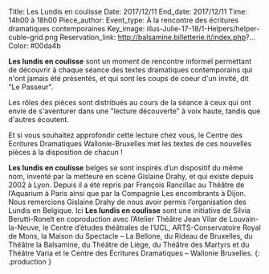 Title: Les Lundis en coulisse
Date: 2017/12/11
End_date: 2017/12/11
Time: 14h00 à 18h00
Piece_author:
Event_type: À la rencontre des écritures dramatiques contemporaines
Key_image: illus-Julie-17-18/1-Helpers/helper-cuble-grid.png
Reservation_link: http://balsamine.billetterie.it/index.php?...
Color: #00da4b


**Les lundis en coulisse** sont un moment de rencontre informel permettant de découvrir à chaque séance des textes dramatiques contemporains qui n'ont jamais été présentés, et qui sont les coups de coeur d'un invité, dit "Le Passeur".

Les rôles des pièces sont distribués au cours de la séance à ceux qui ont envie de s'aventurer dans une "lecture découverte" à voix haute, tandis que d'autres écoutent.

Et si vous souhaitez approfondir cette lecture chez vous, le Centre des Ecritures Dramatiques Wallonie-Bruxelles met les textes de ces nouvelles pièces à la disposition de chacun !

**Les lundis en coulisse** belges se sont inspirés d’un dispositif du même nom, inventé par la metteure en scène Gislaine Drahy, et qui existe depuis 2002 à Lyon. Depuis il a été repris par François Rancillac au Théâtre de l’Aquarium à Paris ainsi que par la Compagnie Les encombrants à Dijon. Nous remercions Gislaine Drahy de nous avoir permis l’organisation des Lundis en Belgique. Ici **Les lundis en coulisse** sont une initiative de Silvia Berutti-Ronelt en coproduction avec l’Atelier Théâtre Jean Vilar de Louvain-la-Neuve, le Centre d’études théâtrales de l’UCL, ARTS-Conservatoire Royal de Mons,  la Maison du Spectacle – La Bellone, du Rideau de Bruxelles, du Théâtre la Balsamine, du Théâtre de Liège, du Théâtre des Martyrs et du Théâtre Varia et le Centre des Écritures Dramatiques – Wallonie Bruxelles.
{: .production }
